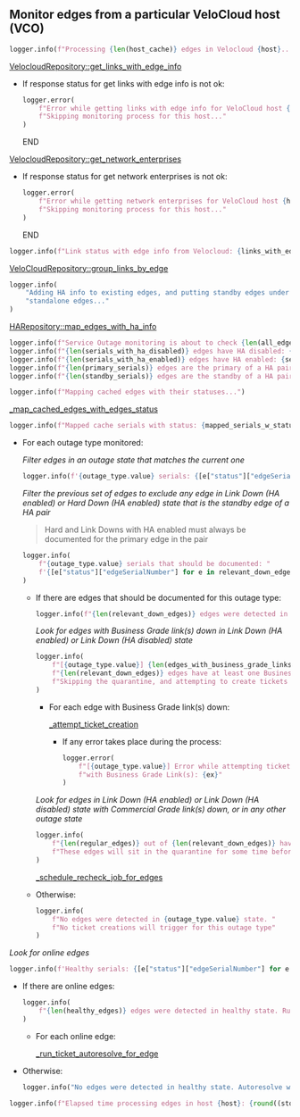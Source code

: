 ## Monitor edges from a particular VeloCloud host (VCO)

```python
logger.info(f"Processing {len(host_cache)} edges in Velocloud {host}...")
```

[VelocloudRepository::get_links_with_edge_info](../../repositories/velocloud_repository/get_links_with_edge_info.md)

* If response status for get links with edge info is not ok:
  ```python
  logger.error(
      f"Error while getting links with edge info for VeloCloud host {host}: {links_with_edge_info_response}. "
      f"Skipping monitoring process for this host..."
  )
  ```
  END

[VelocloudRepository::get_network_enterprises](../../repositories/velocloud_repository/get_network_enterprises.md)

* If response status for get network enterprises is not ok:
  ```python
  logger.error(
      f"Error while getting network enterprises for VeloCloud host {host}: {network_enterprises_response}. "
      f"Skipping monitoring process for this host..."
  )
  ```
  END

```python
logger.info(f"Link status with edge info from Velocloud: {links_with_edge_info}")
```

[VeloCloudRepository::group_links_by_edge](../../repositories/velocloud_repository/group_links_by_edge.md)

```python
logger.info(
    "Adding HA info to existing edges, and putting standby edges under monitoring as if they were "
    "standalone edges..."
)
```

[HARepository::map_edges_with_ha_info](../../repositories/ha_repository/map_edges_with_ha_info.md)

```python
logger.info(f"Service Outage monitoring is about to check {len(all_edges)} edges for host {host}")
logger.info(f"{len(serials_with_ha_disabled)} edges have HA disabled: {serials_with_ha_disabled}")
logger.info(f"{len(serials_with_ha_enabled)} edges have HA enabled: {serials_with_ha_enabled}")
logger.info(f"{len(primary_serials)} edges are the primary of a HA pair: {primary_serials}")
logger.info(f"{len(standby_serials)} edges are the standby of a HA pair: {standby_serials}")
```

```python
logger.info(f"Mapping cached edges with their statuses...")
```

[_map_cached_edges_with_edges_status](_map_cached_edges_with_edges_status.md)

```python
logger.info(f"Mapped cache serials with status: {mapped_serials_w_status}")
```

* For each outage type monitored:

    _Filter edges in an outage state that matches the current one_

    ```python
    logger.info(f'{outage_type.value} serials: {[e["status"]["edgeSerialNumber"] for e in down_edges]}')
    ```

    _Filter the previous set of edges to exclude any edge in Link Down (HA enabled) or Hard Down (HA enabled) state that is the standby edge of a HA pair_

    > Hard and Link Downs with HA enabled must always be documented for the primary edge in the pair

    ```python
    logger.info(
        f"{outage_type.value} serials that should be documented: "
        f'{[e["status"]["edgeSerialNumber"] for e in relevant_down_edges]}'
    )
    ```

    * If there are edges that should be documented for this outage type:
        ```python
        logger.info(f"{len(relevant_down_edges)} edges were detected in {outage_type.value} state.")
        ```
  
        _Look for edges with Business Grade link(s) down in Link Down (HA enabled) or Link Down (HA disabled) state_
  
        ```python
        logger.info(
            f"[{outage_type.value}] {len(edges_with_business_grade_links_down)} out of "
            f"{len(relevant_down_edges)} edges have at least one Business Grade link down. "
            f"Skipping the quarantine, and attempting to create tickets for all of them..."
        )
        ```
    
        * For each edge with Business Grade link(s) down:

            [_attempt_ticket_creation](_attempt_ticket_creation.md)

            * If any error takes place during the process:
              ```python
              logger.error(
                  f"[{outage_type.value}] Error while attempting ticket creation(s) for edge "
                  f"with Business Grade Link(s): {ex}"
              )
              ```

        _Look for edges in Link Down (HA enabled) or Link Down (HA disabled) state with Commercial Grade link(s) down, or in any other outage state_

        ```python
        logger.info(
            f"{len(regular_edges)} out of {len(relevant_down_edges)} have no Business Grade link(s) down. "
            f"These edges will sit in the quarantine for some time before attempting to create tickets"
        )
        ```

        [_schedule_recheck_job_for_edges](_schedule_recheck_job_for_edges.md)

    * Otherwise:
      ```python
      logger.info(
          f"No edges were detected in {outage_type.value} state. "
          f"No ticket creations will trigger for this outage type"
      )
      ```

_Look for online edges_

```python
logger.info(f'Healthy serials: {[e["status"]["edgeSerialNumber"] for e in healthy_edges]}')
```

* If there are online edges:
    ```python
    logger.info(
        f"{len(healthy_edges)} edges were detected in healthy state. Running autoresolve for all of them..."
    )
    ```

    * For each online edge:

        [_run_ticket_autoresolve_for_edge](_run_ticket_autoresolve_for_edge.md)

* Otherwise:
  ```python
  logger.info("No edges were detected in healthy state. Autoresolve won't be triggered")
  ```

```python
logger.info(f"Elapsed time processing edges in host {host}: {round((stop - start) / 60, 2)} minutes")
```